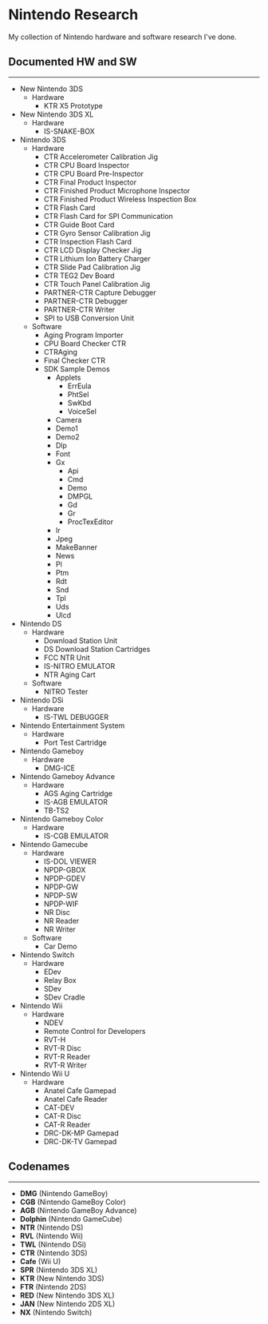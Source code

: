 # Nintendo Research
My collection of Nintendo hardware and software research I've done.

## Documented HW and SW
---
- New Nintendo 3DS
  - Hardware
    - KTR X5 Prototype
- New Nintendo 3DS XL
  - Hardware
    - IS-SNAKE-BOX
- Nintendo 3DS
  - Hardware
    - CTR Accelerometer Calibration Jig
    - CTR CPU Board Inspector
    - CTR CPU Board Pre-Inspector
    - CTR Final Product Inspector
    - CTR Finished Product Microphone Inspector
    - CTR Finished Product Wireless Inspection Box
    - CTR Flash Card
    - CTR Flash Card for SPI Communication
    - CTR Guide Boot Card
    - CTR Gyro Sensor Calibration Jig
    - CTR Inspection Flash Card
    - CTR LCD Display Checker Jig
    - CTR Lithium Ion Battery Charger
    - CTR Slide Pad Calibration Jig
    - CTR TEG2 Dev Board
    - CTR Touch Panel Calibration Jig
    - PARTNER-CTR Capture Debugger
    - PARTNER-CTR Debugger
    - PARTNER-CTR Writer
    - SPI to USB Conversion Unit
  - Software
    - Aging Program Importer
    - CPU Board Checker CTR
    - CTRAging
    - Final Checker CTR
    - SDK Sample Demos
      - Applets
        - ErrEula
        - PhtSel
        - SwKbd
        - VoiceSel
      - Camera
      - Demo1
      - Demo2
      - Dlp
      - Font
      - Gx
        - Api
        - Cmd
        - Demo
        - DMPGL
        - Gd
        - Gr
        - ProcTexEditor
      - Ir
      - Jpeg
      - MakeBanner
      - News
      - Pl
      - Ptm
      - Rdt
      - Snd
      - Tpl
      - Uds
      - Ulcd
- Nintendo DS
  - Hardware
    - Download Station Unit
    - DS Download Station Cartridges
    - FCC NTR Unit
    - IS-NITRO EMULATOR
    - NTR Aging Cart
  - Software
    - NITRO Tester
- Nintendo DSi
  - Hardware
    - IS-TWL DEBUGGER
- Nintendo Entertainment System
  - Hardware
    - Port Test Cartridge
- Nintendo Gameboy
  - Hardware
    - DMG-ICE
- Nintendo Gameboy Advance
  - Hardware
    - AGS Aging Cartridge
    - IS-AGB EMULATOR
    - TB-TS2
- Nintendo Gameboy Color
  - Hardware
    - IS-CGB EMULATOR
- Nintendo Gamecube
  - Hardware
    - IS-DOL VIEWER
    - NPDP-GBOX
    - NPDP-GDEV
    - NPDP-GW
    - NPDP-SW
    - NPDP-WIF
    - NR Disc
    - NR Reader
    - NR Writer
  - Software
    - Car Demo
- Nintendo Switch
  - Hardware
    - EDev
    - Relay Box
    - SDev
    - SDev Cradle
- Nintendo Wii
  - Hardware
    - NDEV
    - Remote Control for Developers
    - RVT-H
    - RVT-R Disc
    - RVT-R Reader
    - RVT-R Writer
- Nintendo Wii U
  - Hardware
    - Anatel Cafe Gamepad
    - Anatel Cafe Reader
    - CAT-DEV
    - CAT-R Disc
    - CAT-R Reader
    - DRC-DK-MP Gamepad
    - DRC-DK-TV Gamepad

## Codenames
---
- **DMG** (Nintendo GameBoy)
- **CGB** (Nintendo GameBoy Color)
- **AGB** (Nintendo GameBoy Advance)
- **Dolphin** (Nintendo GameCube)
- **NTR** (Nintendo DS)
- **RVL** (Nintendo Wii)
- **TWL** (Nintendo DSi)
- **CTR** (Nintendo 3DS)
- **Cafe** (Wii U)
- **SPR** (Nintendo 3DS XL)
- **KTR** (New Nintendo 3DS)
- **FTR** (Nintendo 2DS)
- **RED** (New Nintendo 3DS XL)
- **JAN** (New Nintendo 2DS XL)
- **NX** (Nintendo Switch)
